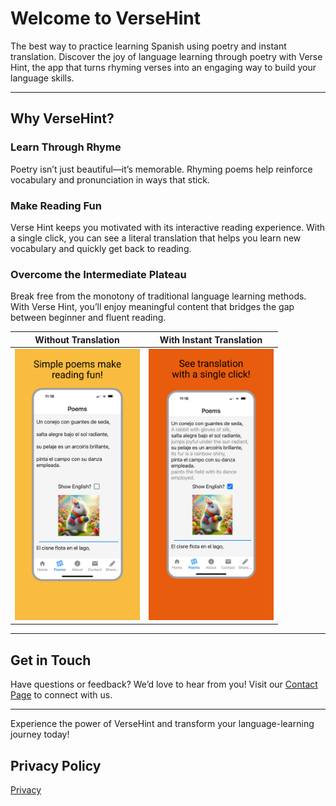 
# Welcome to VerseHint

The best way to practice learning Spanish using poetry and instant translation. 
Discover the joy of language learning through poetry with Verse Hint, the app that turns rhyming verses into an engaging way to build your language skills.

---

## Why VerseHint?

### Learn Through Rhyme
Poetry isn’t just beautiful—it’s memorable. Rhyming poems help reinforce vocabulary and pronunciation in ways that stick.

### Make Reading Fun
Verse Hint keeps you motivated with its interactive reading experience.  With a single click, you can see a literal translation that helps you learn new vocabulary and quickly get back to reading.

### Overcome the Intermediate Plateau
Break free from the monotony of traditional language learning methods. With Verse Hint, you’ll enjoy meaningful content that bridges the gap between beginner and fluent reading.


| Without Translation      | With Instant Translation |
| ----------- | ----------- |
| <img src="poems.jpg" width="200">|<img src="english_words.jpg" width="200"> |



---

## Get in Touch
Have questions or feedback? We’d love to hear from you! Visit our [Contact Page](https://forms.gle/5XrmBxbyZ7f1HqvM9) to connect with us.

---

Experience the power of VerseHint and transform your language-learning journey today!

## Privacy Policy
[Privacy](privacy.md)

